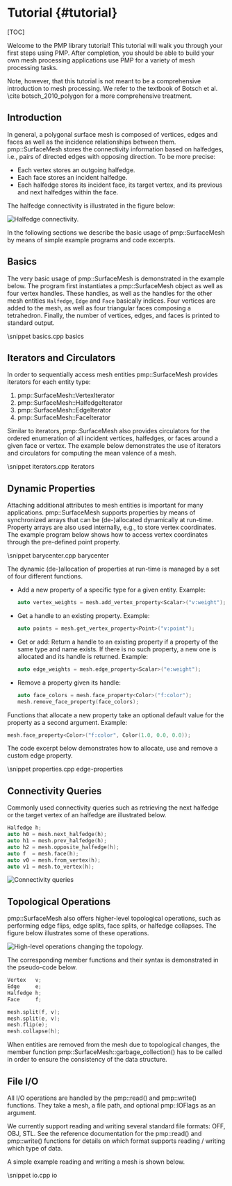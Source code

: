 # Tutorial {#tutorial}

[TOC]

Welcome to the PMP library tutorial! This tutorial will walk you through your first steps using PMP. After completion, you should be able to build your own mesh processing applications use PMP for a variety of mesh processing tasks.

Note, however, that this tutorial is not meant to be a comprehensive introduction to mesh processing. We refer to the textbook of Botsch et al. \cite botsch_2010_polygon for a more comprehensive treatment.

## Introduction

In general, a polygonal surface mesh is composed of vertices, edges and faces as
well as the incidence relationships between them. pmp::SurfaceMesh stores the
connectivity information based on halfedges, i.e., pairs of directed edges with
opposing direction. To be more precise:

- Each vertex stores an outgoing halfedge.
- Each face stores an incident halfedge.
- Each halfedge stores its incident face, its target vertex, and its previous
  and next halfedges within the face.

The halfedge connectivity is illustrated in the figure below:

![Halfedge connectivity.](./images/halfedge-connectivity.svg)

In the following sections we describe the basic usage of pmp::SurfaceMesh by
means of simple example programs and code excerpts.

## Basics

The very basic usage of pmp::SurfaceMesh is demonstrated in the example below. The
program first instantiates a pmp::SurfaceMesh object as well as four vertex
handles. These handles, as well as the handles for the other mesh entities
`Halfedge`, `Edge` and `Face` basically indices. Four vertices are added to the
mesh, as well as four triangular faces composing a tetrahedron. Finally, the
number of vertices, edges, and faces is printed to standard output.

\snippet basics.cpp basics

## Iterators and Circulators

In order to sequentially access mesh entities pmp::SurfaceMesh provides
iterators for each entity type:

1. pmp::SurfaceMesh::VertexIterator
2. pmp::SurfaceMesh::HalfedgeIterator
3. pmp::SurfaceMesh::EdgeIterator
4. pmp::SurfaceMesh::FaceIterator

Similar to iterators, pmp::SurfaceMesh also provides circulators for the ordered
enumeration of all incident vertices, halfedges, or faces around a given face or
vertex. The example below demonstrates the use of iterators and circulators for
computing the mean valence of a mesh.

\snippet iterators.cpp iterators

## Dynamic Properties

Attaching additional attributes to mesh entities is important for many
applications. pmp::SurfaceMesh supports properties by means of synchronized arrays
that can be (de-)allocated dynamically at run-time. Property arrays are also
used internally, e.g., to store vertex coordinates. The example program below
shows how to access vertex coordinates through the pre-defined point property.

\snippet barycenter.cpp barycenter

The dynamic (de-)allocation of properties at run-time is managed by a set
of four different functions.

- Add a new property of a specific type for a given entity. Example:

  ```cpp
  auto vertex_weights = mesh.add_vertex_property<Scalar>("v:weight");
  ```

- Get a handle to an existing property. Example:

  ```cpp
  auto points = mesh.get_vertex_property<Point>("v:point");
  ```

- Get or add: Return a handle to an existing property if a property of the
  same type and name exists. If there is no such property, a new one is
  allocated and its handle is returned. Example:

  ```cpp
  auto edge_weights = mesh.edge_property<Scalar>("e:weight");
  ```

- Remove a property given its handle:

  ```cpp
  auto face_colors = mesh.face_property<Color>("f:color");
  mesh.remove_face_property(face_colors);
  ```

Functions that allocate a new property take an optional default value for the
property as a second argument. Example:

```cpp
mesh.face_property<Color>("f:color", Color(1.0, 0.0, 0.0));
```

The code excerpt below demonstrates how to
allocate, use and remove a custom edge property.

\snippet properties.cpp edge-properties

## Connectivity Queries

Commonly used connectivity queries such as retrieving the next
halfedge or the target vertex of an halfedge are illustrated below.

```cpp
Halfedge h;
auto h0 = mesh.next_halfedge(h);
auto h1 = mesh.prev_halfedge(h);
auto h2 = mesh.opposite_halfedge(h);
auto f  = mesh.face(h);
auto v0 = mesh.from_vertex(h);
auto v1 = mesh.to_vertex(h);
```

![Connectivity queries](./images/connectivity-queries.svg)

## Topological Operations

pmp::SurfaceMesh also offers higher-level topological operations, such as
performing edge flips, edge splits, face splits, or halfedge collapses. The
figure below illustrates some of these operations.

![High-level operations changing the topology.](./images/topology-changes.png)

The corresponding member functions and their syntax is demonstrated in the
pseudo-code below.

```cpp
Vertex   v;
Edge     e;
Halfedge h;
Face     f;

mesh.split(f, v);
mesh.split(e, v);
mesh.flip(e);
mesh.collapse(h);
```

When entities are removed from the mesh due to topological changes, the member
function pmp::SurfaceMesh::garbage_collection() has to be called in order to
ensure the consistency of the data structure.

## File I/O

All I/O operations are handled by the pmp::read() and pmp::write() functions.
They take a mesh, a file path, and optional pmp::IOFlags as an argument.

We currently support reading and writing several standard file formats: OFF,
OBJ, STL. See the reference documentation for the pmp::read() and pmp::write()
functions for details on which format supports reading / writing which type of
data.

A simple example reading and writing a mesh is shown below.

\snippet io.cpp io
